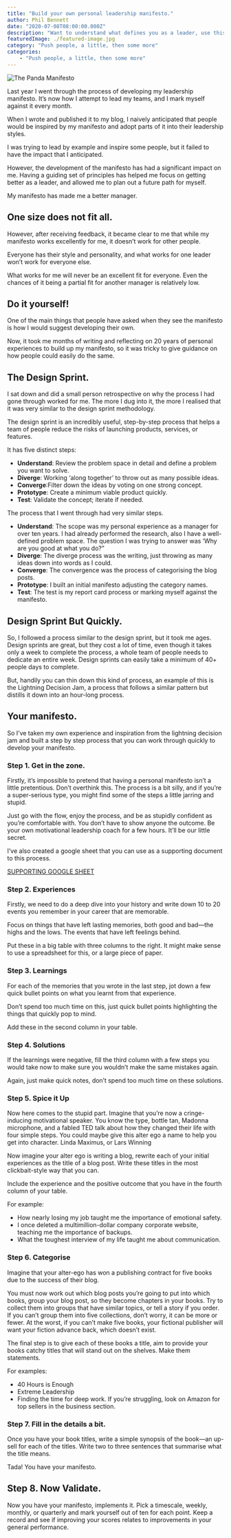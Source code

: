 ```yaml
---
title: "Build your own personal leadership manifesto."
author: Phil Bennett
date: "2020-07-08T08:00:00.000Z"
description: "Want to understand what defines you as a leader, use this step by step process to define your own leadership manifesto."
featuredImage: ./featured-image.jpg
category: "Push people, a little, then some more"
categories: 
    - "Push people, a little, then some more" 
---
```


![The Panda Manifesto](./featured-image.jpg)

Last year I went through the process of developing my leadership manifesto. It’s now how I attempt to lead my teams, and I mark myself against it every month.  

When I wrote and published it to my blog, I naively anticipated that people would be inspired by my manifesto and adopt parts of it into their leadership styles. 

I was trying to lead by example and inspire some people, but it failed to have the impact that I anticipated. 

However, the development of the manifesto has had a significant impact on me. Having a guiding set of principles has helped me focus on getting better as a leader, and allowed me to plan out a future path for myself. 

My manifesto has made me a better manager. 

## One size does not fit all.
However, after receiving feedback, it became clear to me that while my manifesto works excellently for me, it doesn’t work for other people. 

Everyone has their style and personality, and what works for one leader won’t work for everyone else. 

What works for me will never be an excellent fit for everyone. Even the chances of it being a partial fit for another manager is relatively low. 

## Do it yourself!
One of the main things that people have asked when they see the manifesto is how I would suggest developing their own. 

Now, it took me months of writing and reflecting on 20 years of personal experiences to build up my manifesto, so it was tricky to give guidance on how people could easily do the same. 

## The Design Sprint.
I sat down and did a small person retrospective on why the process I had gone through worked for me. The more I dug into it, the more I realised that it was very similar to the design sprint methodology. 

The design sprint is an incredibly useful, step-by-step process that helps a team of people reduce the risks of launching products, services, or features. 

It has five distinct steps: 

* **Understand**: Review the problem space in detail and define a problem you want to solve. 
* **Diverge**: Working ‘along together’ to throw out as many possible ideas. 
* **Converge**:Filter down the ideas by voting on one strong concept. 
* **Prototype**: Create a minimum viable product quickly. 
* **Test**: Validate the concept; iterate if needed. 

 The process that I went through had very similar steps.  

* **Understand**: The scope was my personal experience as a manager for over ten years. I had already performed the research, also I have a well-defined problem space. The question I was trying to answer was ‘Why are you good at what you do?”
* **Diverge**: The diverge process was the writing, just throwing as many ideas down into words as I could. 
* **Converge**: The convergence was the process of categorising the blog posts. 
* **Prototype**: I built an initial manifesto adjusting the category names.
* **Test**: The test is my report card process or marking myself against the manifesto. 
## Design Sprint But Quickly.
So, I followed a process similar to the design sprint, but it took me ages. Design sprints are great, but they cost a lot of time, even though it takes only a week to complete the process, a whole team of people needs to dedicate an entire week. Design sprints can easily take a minimum of 40+ people days to complete. 

But, handily you can thin down this kind of process, an example of this is the Lightning Decision Jam, a process that follows a similar pattern but distills it down into an hour-long process. 

## Your manifesto.
So I’ve taken my own experience and inspiration from the lightning decision jam and built a step by step process that you can work through quickly to develop your manifesto. 

### Step 1. Get in the zone.
Firstly, it’s impossible to pretend that having a personal manifesto isn’t a little pretentious. Don’t overthink this. The process is a bit silly, and if you’re a super-serious type, you might find some of the steps a little jarring and stupid. 

Just go with the flow, enjoy the process, and be as stupidly confident as you’re comfortable with. You don’t have to show anyone the outcome. Be your own motivational leadership coach for a few hours. It’ll be our little secret. 

I’ve also created a google sheet that you can use as a supporting document to this process.

[SUPPORTING GOOGLE SHEET](https://docs.google.com/spreadsheets/d/1b37sN2AErAkn_sZJlQmkkuDfkcawkkBMDFECiNnFuG8/edit?usp=sharing)

### Step 2. Experiences
Firstly, we need to do a deep dive into your history and write down 10 to 20 events you remember in your career that are memorable. 

Focus on things that have left lasting memories, both good and bad—the highs and the lows. The events that have left feelings behind. 

Put these in a big table with three columns to the right. It might make sense to use a spreadsheet for this, or a large piece of paper. 

### Step 3. Learnings
For each of the memories that you wrote in the last step, jot down a few quick bullet points on what you learnt from that experience. 

Don’t spend too much time on this, just quick bullet points highlighting the things that quickly pop to mind. 

Add these in the second column in your table. 

### Step 4. Solutions
If the learnings were negative, fill the third column with a few steps you would take now to make sure you wouldn’t make the same mistakes again. 

Again, just make quick notes, don’t spend too much time on these solutions.  

### Step 5. Spice it Up
Now here comes to the stupid part. Imagine that you’re now a cringe-inducing motivational speaker. You know the type, bottle tan, Madonna microphone, and a fabled TED talk about how they changed their life with four simple steps. You could maybe give this alter ego a name to help you get into character. Linda Maximus, or Lars Winning

Now imagine your alter ego is writing a blog, rewrite each of your initial experiences as the title of a blog post. Write these titles in the most clickbait-style way that you can. 

Include the experience and the positive outcome that you have in the fourth column of your table. 

For example: 

* How nearly losing my job taught me the importance of emotional safety. 
* I once deleted a multimillion-dollar company corporate website, teaching me the importance of backups. 
* What the toughest interview of my life taught me about communication.  
### Step 6. Categorise
Imagine that your alter-ego has won a publishing contract for five books due to the success of their blog.

You must now work out which blog posts you’re going to put into which books, group your blog post, so they become chapters in your books. Try to collect them into groups that have similar topics, or tell a story if you order. If you can’t group them into five collections, don’t worry, it can be more or fewer. At the worst, if you can’t make five books, your fictional publisher will want your fiction advance back, which doesn’t exist. 

The final step is to give each of these books a title, aim to provide your books catchy titles that will stand out on the shelves. Make them statements. 

For examples: 
* 40 Hours is Enough
* Extreme Leadership
* Finding the time for deep work. 
If you’re struggling, look on Amazon for top sellers in the business section. 

### Step 7. Fill in the details a bit.
Once you have your book titles, write a simple synopsis of the book—an up-sell for each of the titles. Write two to three sentences that summarise what the title means. 

Tada! You have your manifesto. 

## Step 8. Now Validate.
Now you have your manifesto, implements it. Pick a timescale, weekly, monthly, or quarterly and mark yourself out of ten for each point. Keep a record and see if improving your scores relates to improvements in your general performance. 